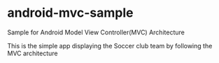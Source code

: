 # android-mvc-sample
Sample for Android Model View Controller(MVC) Architecture

This is the simple app displaying the Soccer club team by following the MVC architecture


